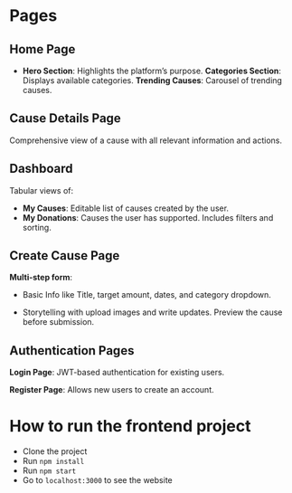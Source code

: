 # Pages

## Home Page

* **Hero Section**: Highlights the platform’s purpose.
**Categories Section**: Displays available categories.
**Trending Causes**: Carousel of trending causes.

## Cause Details Page

Comprehensive view of a cause with all relevant information and actions.

## Dashboard

Tabular views of:

* **My Causes**: Editable list of causes created by the user.
* **My Donations**: Causes the user has supported.
Includes filters and sorting.

## Create Cause Page

**Multi-step form**:
* Basic Info like Title, target amount, dates, and category dropdown.

* Storytelling with upload images and write updates.
Preview the cause before submission.

## Authentication Pages

**Login Page**: JWT-based authentication for existing users.

**Register Page**: Allows new users to create an account.

# How to run the frontend project

* Clone the project
* Run `npm install`
* Run `npm start`
* Go to `localhost:3000` to see the website